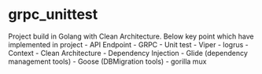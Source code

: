 # grpc_unittest

Project build in Golang with Clean Architecture. 
Below key point which have implemented in project
    - API Endpoint
    - GRPC
    - Unit test
    - Viper
    - logrus
    - Context
    - Clean Architecture
    - Dependency Injection
    - Glide (dependency management tools)
    - Goose (DBMigration tools)
    - gorilla mux